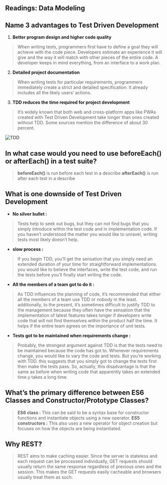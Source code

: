 ## Readings: Data Modeling

## Name 3 advantages to Test Driven Development

1. **Better program design and higher code quality**
> When writing tests, programmers first have to define a goal they will achieve with the code piece. Developers estimate an experience it will give and the way it will match with other pieces of the entire code. A developer keeps in mind everything, from an interface to a work plan.

2. **Detailed project documentation**
> When writing tests for particular requirements, programmers immediately create a strict and detailed specification. It already includes all the likely users’ actions.

3. **TDD reduces the time required for project development**
> It’s widely known that both web and cross-platform apps like PWAs created with Test Driven Development take longer than ones created without TDD. Some sources mention the difference of about 30 percent.

![TDD](https://codica-images-production.s3.eu-central-1.amazonaws.com/2a39a5f3af33451593460e76bc648f1b.webp)

## In what case would you need to use beforeEach() or afterEach() in a test suite?

> **beforeEach()** is run before each test in a describe
> **afterEach()** is run after each test in a describe

## What is one downside of Test Driven Development

* **No silver bullet :**
> Tests help to seek out bugs, but they can not find bugs that you simply introduce within the test code and in implementation code. If you haven’t understood the matter you would like to unravel, writing tests most likely doesn’t help.

* **slow process :**
> If you begin TDD, you’ll get the sensation that you simply need an extended duration of your time for straightforward implementations. you would like to believe the interfaces, write the test code, and run the tests before you’ll finally start writing the code.

* **All the members of a team got to do it :**
> As TDD influences the planning of code, it’s recommended that either all the members of a team use TDD or nobody in the least. additionally, to the present, it’s sometimes difficult to justify TDD to the management because they often have the sensation that the implementation of latest features takes longer if developers write code that will not find themselves within the product half the time. It helps if the entire team agrees on the importance of unit tests.

* **Tests got to be maintained when requirements change :**
> Probably, the strongest argument against TDD is that the tests need to be maintained because the code has got to. Whenever requirements change, you would like to vary the code and tests. But you’re working with TDD. this suggests that you simply got to change the tests first then make the tests pass. So, actually, this disadvantage is that the same as before when writing code that apparently takes an extended time.y takes a long time.

## What’s the primary difference between ES6 Classes and Constructor/Prototype Classes?
> **ES6 class :** This can be said to be a syntax base for constructor functions and instantiate objects using a new operator.
> **ES5 constructors :** This also uses a new operator for object creation but focuses on how the objects are being instantiated.

## Why REST?
> REST aims to make caching easier. Since the server is stateless and each request can be processed individually, GET requests should usually return the same response regardless of previous ones and the session. This makes the GET requests easily cacheable and browsers usually treat them as such.